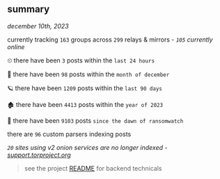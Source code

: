 
## summary
_december 10th, 2023_

currently tracking `163` groups across `299` relays & mirrors - _`105` currently online_

⏲ there have been `3` posts within the `last 24 hours`

🦈 there have been `98` posts within the `month of december`

🪐 there have been `1209` posts within the `last 90 days`

🏚 there have been `4413` posts within the `year of 2023`

🦕 there have been `9103` posts `since the dawn of ransomwatch`

there are `96` custom parsers indexing posts

_`20` sites using v2 onion services are no longer indexed - [support.torproject.org](https://support.torproject.org/onionservices/v2-deprecation/)_

> see the project [README](https://github.com/joshhighet/ransomwatch#ransomwatch--) for backend technicals
